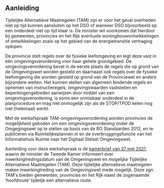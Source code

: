 ## Aanleiding 

Tijdelijke Alternatieve Maatregelen (TAM) zijn er voor het geval overheden niet op tijd kunnen aansluiten op het DSO of wanneer DSO bijvoorbeeld op een onderdeel niet op tijd klaar is. De minister wil voorkomen dat hierdoor bij gemeenten, provincies en het Rijk eventuele woningbouwontwikkelingen of ontwikkelingen zoals op het gebied van de energietransitie vertraging oplopen.

De provincie stelt regels over de fysieke leefomgeving en legt deze vast in één omgevingsverordening voor haar gehele grondgebied. De omgevingsverordening bevat in de eerste plaats de regels die op grond van de Omgevingswet worden gesteld en daarnaast ook regels over de fysieke leefomgeving die worden gesteld op grond van de Provinciewet en andere bijzondere wetten. Het kunnen stellen van algemeen bindende regels en opnemen van instructieregels, omgevingswaarden vaststellen en beperkingengebieden aanwijzen door middel van een omgevingsverordening, is soms een onmisbaar onderdeel in de planprocedure en mag niet onmogelijk zijn als de STOP/TPOD keten nog niet (helemaal) werkt.

Met de werkafspraak TAM-omgevingsverordening worden provincies de mogelijkheid geboden om een omgevingsverordening onder de Omgegingswet op te stellen op basis van de RO Standaarden 2012, en te publiceren via Ruimtelijkeplannen.nl en de overbruggingsfunctie van het Informatiehuis Ruimte naar het Digitaal Stelsel Omgevingswet. 

Aanleiding voor deze werkafspraak is de <a href='https://zoek.officielebekendmakingen.nl/kst-33118-CF.html' target='_blank'>kamerbrief van 27 mei 2021</a>, waarin de minister de Tweede Kamer informeert over inwerkingtredingsdatum van de Omgevingswet en mogelijke Tijdelijke Alternatieve Maatregelen (TAM). Deze tijdelijke alternatieve maatregelen maken inwerkingtreding van de Omgevingswet mede mogelijk. Deze zgn. TAM's bieden gemeenten, provincies en het Rijk naast de zogenaamde ‘hoofdroute’ tijdelijk een alternatieve route. 

